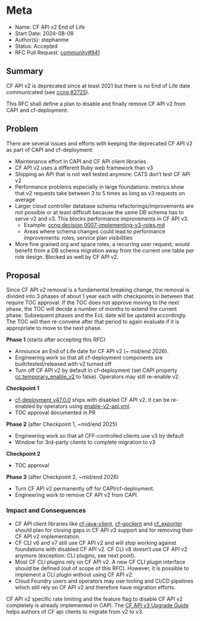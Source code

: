 # Meta
[meta]: #meta
- Name: CF API v2 End of Life
- Start Date: 2024-08-08
- Author(s): stephanme
- Status: Accepted
- RFC Pull Request: [community#941](https://github.com/cloudfoundry/community/pull/941)


## Summary

CF API v2 is deprecated since at least 2021 but there is no End of Life date communicated (see [ccng #2725](https://github.com/cloudfoundry/cloud_controller_ng/discussions/2725)).

This RFC shall define a plan to disable and finally remove CF API v2 from CAPI and cf-deployment.

## Problem

There are several issues and efforts with keeping the deprecated CF API v2 as part of CAPI and cf-deployment:

- Maintenance effort in CAPI and CF API client libraries
- CF API v2 uses a different Ruby web framework than v3 
- Shipping an API that is not well tested anymore: CATS don’t test CF API v2
- Performance problems especially in large foundations: metrics show that v2 requests take between 3 to 5 times as long as v3 requests on average
- Larger cloud controller database schema refactorings/improvements are not possible or at least difficult because the same DB schema has to serve v2 and v3. This blocks performance improvements in CF API v3.
  - Example: [ccng decision 0007-implementing-v3-roles.md](https://github.com/cloudfoundry/cloud_controller_ng/blob/main/decisions/0007-implementing-v3-roles.md)
  - Areas where schema changes could lead to performance improvements: roles, service plan visibilities
- More fine grained org and space roles, a recurring user request, would benefit from a DB schema migration away from the current one table per role design. Blocked as well by CF API v2.

## Proposal

Since CF API v2 removal is a fundamental breaking change, the removal is divided into 3 phases of about 1 year each with checkpoints in between that require TOC approval.
If the TOC does not approve moving to the next phase, the TOC will decide a number of months to extend the current phase. Subsequent phases and the EoL date will be updated accordingly. The TOC will then re-convene after that period to again evaluate if it is appropriate to move to the next phase.

**Phase 1** (starts after accepting this RFC)
- Announce an End of Life date for CF API v2 (~ mid/end 2026).
- Engineering work so that all cf-deployment components are built/tested/released with v2 turned off
- Turn off CF API v2 by default in cf-deployment (set CAPI property [cc.temporary_enable_v2](https://bosh.io/jobs/cloud_controller_ng?source=github.com/cloudfoundry/capi-release&version=1.185.0#p%3dcc.temporary_enable_v2) to false). Operators may still re-enable v2.

**Checkpoint 1**
- [cf-deployment v47.0.0](https://github.com/cloudfoundry/cf-deployment/releases/tag/v47.0.0) ships with disabled CF API v2. It can be re-enabled by operators using [enable-v2-api.yml](https://github.com/cloudfoundry/cf-deployment/blob/main/operations/enable-v2-api.yml).
- TOC approval documented in PR

**Phase 2** (after Checkpoint 1, ~mid/end 2025)
- Engineering work so that all CFF-controlled clients use v3 by default
- Window for 3rd-party clients to complete migration to v3

**Checkpoint 2**
- TOC approval

**Phase 3** (after Checkpoint 2, ~mid/end 2026)
- Turn CF API v2 permanently off for CAPI/cf-deployment.
- Engineering work to remove CF API v2 from CAPI.

### Impact and Consequences

- CF API client libraries like [cf-java-client](https://github.com/cloudfoundry/cf-java-client), [cf-goclient](https://github.com/cloudfoundry/go-cfclient) and [cf_exporter](https://github.com/cloudfoundry/cf_exporter) should plan for closing gaps in CF API v3 support and for removing their CF API v2 implementation.
- CF CLI v6 and v7 still use CF API v2 and will stop working against foundations with disabled CF API v2. CF CLI v8 doesn’t use CF API v2 anymore (exception: CLI plugins, see next point).
- Most CF CLI plugins rely on CF API v2. A new CF CLI plugin interface should be defined (out of scope of this RFC). However, it is possible to implement a CLI plugin without using CF API v2.
- Cloud Foundry users and operators may use tooling and CI/CD pipelines which still rely on CF API v2 and therefore have migration efforts.

CF API v2 specific rate limiting and the feature flag to disable CF API v2 completely is already implemented in CAPI.
The [CF API v3 Upgrade Guide](https://v3-apidocs.cloudfoundry.org/index.html#upgrade-guide) helps authors of CF api clients to migrate from v2 to v3.
